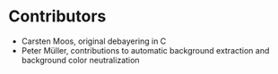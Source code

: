# Contributors

* Carsten Moos, original debayering in C
* Peter Müller, contributions to automatic background extraction and background color neutralization
